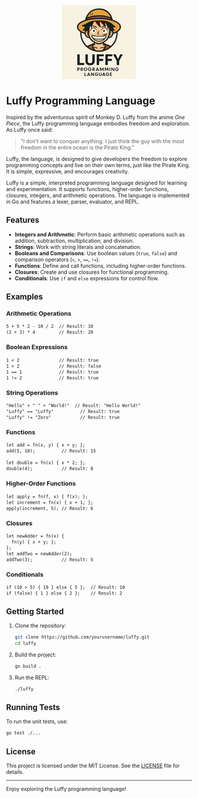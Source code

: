 <p align="center">
  <img src="assets/luffy.png" alt="Luffy Logo" width="200" />
</p>

# Luffy Programming Language

Inspired by the adventurous spirit of Monkey D. Luffy from the anime *One Piece*, the Luffy programming language embodies freedom and exploration. As Luffy once said:

> "I don't want to conquer anything. I just think the guy with the most freedom in the entire ocean is the Pirate King."

Luffy, the language, is designed to give developers the freedom to explore programming concepts and live on their own terms, just like the Pirate King. It is simple, expressive, and encourages creativity.

Luffy is a simple, interpreted programming language designed for learning and experimentation. It supports functions, higher-order functions, closures, integers, and arithmetic operations. The language is implemented in Go and features a lexer, parser, evaluator, and REPL.

## Features

- **Integers and Arithmetic**: Perform basic arithmetic operations such as addition, subtraction, multiplication, and division.
- **Strings**: Work with string literals and concatenation.
- **Booleans and Comparisons**: Use boolean values (`true`, `false`) and comparison operators (`<`, `>`, `==`, `!=`).
- **Functions**: Define and call functions, including higher-order functions.
- **Closures**: Create and use closures for functional programming.
- **Conditionals**: Use `if` and `else` expressions for control flow.

## Examples

### Arithmetic Operations
```luffy
5 + 5 * 2 - 10 / 2  // Result: 10
(2 + 3) * 4         // Result: 20
```

### Boolean Expressions
```luffy
1 < 2               // Result: true
1 > 2               // Result: false
1 == 1              // Result: true
1 != 2              // Result: true
```

### String Operations
```luffy
"Hello" + " " + "World!"  // Result: "Hello World!"
"Luffy" == "Luffy"          // Result: true
"Luffy" != "Zoro"           // Result: true
```

### Functions
```luffy
let add = fn(x, y) { x + y; };
add(5, 10);          // Result: 15

let double = fn(x) { x * 2; };
double(4);           // Result: 8
```

### Higher-Order Functions
```luffy
let apply = fn(f, x) { f(x); };
let increment = fn(x) { x + 1; };
apply(increment, 5); // Result: 6
```

### Closures
```luffy
let newAdder = fn(x) {
  fn(y) { x + y; };
};
let addTwo = newAdder(2);
addTwo(3);           // Result: 5
```

### Conditionals
```luffy
if (10 > 5) { 10 } else { 5 };  // Result: 10
if (false) { 1 } else { 2 };    // Result: 2
```

## Getting Started

1. Clone the repository:
   ```bash
   git clone https://github.com/yourusername/luffy.git
   cd luffy
   ```

2. Build the project:
   ```bash
   go build .
   ```

3. Run the REPL:
   ```bash
   ./luffy
   ```

## Running Tests

To run the unit tests, use:
```bash
go test ./...
```

## License

This project is licensed under the MIT License. See the [LICENSE](LICENSE) file for details.

---

Enjoy exploring the Luffy programming language!
